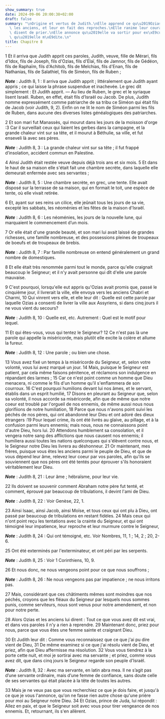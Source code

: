 ```yaml
---
show_summary: true
date: 2024-09-06 20:00:38+02:00
draft: false
summary: "\nOrigine et vertus de Judith.\nElle apprend ce qu\u2019Ozias dit, mande\
  \ les anciens, et leur en fait des reproches.\nElle ranime leur courage.\nIls lui\
  \ disent de prier.\nElle annonce qu\u2019elle va sortir pour ex\xE9cuter un dessein\
  \ qu\u2019elle m\xE9dite.\n"
title: Chapitre 8
---
```





1 Et il arriva que Judith apprit ces paroles, Judith, veuve, fille de Mérari, fils d'Idox, fils de Joseph, fils d'Ozias, fils d'Elaï, fils de Jamnor, fils de Gédéon, fils de Raphaïm, fils d'Achitob, fils de Melchias, fils d'Enan, fils de Nathanias, fils de Salathiel, fils de Siméon, fils de Ruben ;

***Note*** :  Judith 8, 1 : Il arriva que Judith apprit ; littéralement que Judith ayant appris ; ce qui laisse la phrase suspendue et inachevée. Le grec dit simplement : Et Judith apprit. ― Au lieu de Ruben, le grec et le syriaque lisent Israël. Ruben, en effet, était fils d’Israël ou Jacob. De plus, Judith nomme expressément comme patriarche de sa tribu ce Siméon qui était fils de Jacob (voir Judith, 9, 2). Enfin on ne lit le nom de Siméon parmi les fils de Ruben, dans aucune des diverses listes généalogiques des patriarches.

2 Et son mari fut Manassès, qui mourut dans les jours de la moisson d'orge :3 Car il surveillait ceux qui liaient les gerbes dans la campagne, et la grande chaleur vint sur sa tête, et il mourut à Béthulie, sa ville, et fut enseveli là avec ses pères.

***Note*** :  Judith 8, 3 : La grande chaleur vint sur sa tête ; il fut frappé d’insolation, accident commun en Palestine.

4 Ainsi Judith était restée veuve depuis déjà trois ans et six mois. 5 Et dans le haut de sa maison elle s'était fait une chambre secrète, dans laquelle elle demeurait enfermée avec ses servantes ;

***Note*** :  Judith 8, 5 : Une chambre secrète, en grec, une tente. Elle avait disposé sur la terrasse de sa maison, qui en formait le toit, une espèce de tente, où elle vivait retirée.

6 Et, ayant sur ses reins un cilice, elle jeûnait tous les jours de sa vie, excepté les sabbats, les néoménies et les fêtes de la maison d'Israël.

***Note*** :  Judith 8, 6 : Les néoménies, les jours de la nouvelle lune, qui marquaient le commencement d’un mois.

7 Or elle était d'une grande beauté, et son mari lui avait laissé de grandes richesses, une famille nombreuse, et des possessions pleines de troupeaux de boeufs et de troupeaux de brebis.

***Note*** :  Judith 8, 7 : Par famille nombreuse on entend généralement un grand nombre de domestiques.

8 Et elle était très renommée parmi tout le monde, parce qu'elle craignait beaucoup le Seigneur; et il n'y avait personne qui dît d'elle une parole mauvaise.


9 C'est pourquoi, lorsqu'elle eut appris qu'Ozias avait promis que, passé le cinquième jour, il livrerait la ville, elle envoya vers les anciens Chabri et Charmi, 10 Qui vinrent vers elle, et elle leur dit : Quelle est cette parole par laquelle Ozias a consenti de livrer la ville aux Assyriens, si dans cinq jours il ne vous vient du secours?

***Note*** :  Judith 8, 10 : Quelle est, etc. Autrement : Quel est le motif pour lequel.


11 Et qui êtes-vous, vous qui tentez le Seigneur? 12 Ce n'est pas là une parole qui appelle la miséricorde, mais plutôt elle excite la colère et allume la fureur.

***Note*** :  Judith 8, 12 : Une parole ; ou bien une chose.

13 Vous avez fixé un temps à la miséricorde du Seigneur, et, selon votre volonté, vous lui avez marqué un jour. 14 Mais, puisque le Seigneur est patient, par cela même faisons pénitence, et réclamons son indulgence en répandant des larmes ; 15 Car ce n'est point comme un homme que Dieu menacera, ni comme le fils d'un homme qu'il s'enflammera de son courroux. 16 C'est pourquoi humilions devant lui nos âmes, et le servant, établis dans un esprit humilié, 17 Disons en pleurant au Seigneur que, selon sa volonté, il nous accorde sa miséricorde, afin que de même que notre coeur est troublé par l'orgueil de nos ennemis, de même aussi nous nous glorifiions de notre humiliation, 18 Parce que nous n'avons point suivi les péchés de nos pères, qui ont abandonné leur Dieu et ont adoré des dieux étrangers :19 Pour lequel crime, ils ont été livrés au glaive, au pillage, et à la confusion parmi leurs ennemis; mais nous, nous ne connaissons point d'autre Dieu, hors lui. 20 Attendons humblement sa consolation, et il vengera notre
sang des afflictions que nous causent nos ennemis; il humiliera aussi toutes les nations quelconques qui s'élèvent contre nous, et le Seigneur notre Dieu les livrera au déshonneur. 21 Or maintenant, mes frères, puisque vous êtes les anciens parmi le peuple de Dieu, et que de vous dépend leur âme, relevez leur coeur par vos paroles, afin qu'ils se souviennent que nos pères ont été tentés pour éprouver s'ils honoraient véritablement leur Dieu.

***Note*** :  Judith 8, 21 : Leur âme ; hébraïsme, pour leur vie.

22 Ils doivent se souvenir comment Abraham notre père fut tenté, et comment, éprouvé par beaucoup de tribulations, il devint l'ami de Dieu.

***Note*** :  Judith 8, 22 : Voir Genèse, 22, 1.

23 Ainsi Isaac, ainsi Jacob, ainsi Moïse, et tous ceux qui ont plu à Dieu, ont passé par beaucoup de tribulations en restant fidèles. 24 Mais ceux qui n'ont point reçu les tentations avec la crainte du Seigneur, et qui ont témoigné leur impatience, leur reproche et leur murmure contre le Seigneur,

***Note*** :  Judith 8, 24 : Qui ont témoigné, etc. Voir Nombres, 11, 1 ; 14, 2 ; 20, 2-6.

25 Ont été exterminés par l'exterminateur, et ont péri par les serpents.

***Note*** :  Judith 8, 25 : Voir 1 Corinthiens, 10, 9.

26 Et nous donc, ne nous vengeons point pour ce que nous souffrons ;

***Note*** :  Judith 8, 26 : Ne nous vengeons pas par impatience ; ne nous irritons pas.

27 Mais, considérant que ces châtiments mêmes sont moindres que nos péchés, croyons que les fléaux du Seigneur par lesquels nous sommes punis, comme serviteurs, nous sont venus pour notre amendement, et non pour notre perte.


28 Alors Ozias et les anciens lui dirent : Tout ce que vous avez dit est vrai, et dans vos paroles il n'y a rien à reprendre. 29 Maintenant donc, priez pour nous, parce que vous êtes une femme sainte et craignant Dieu.


30 Et Judith leur dit : Comme vous reconnaissez que ce que j'ai pu dire vient de Dieu, 31 De même examinez si ce que j'ai résolu vient de Dieu, et priez, afin que Dieu affermisse ma résolution. 32 Vous vous tiendrez à la porte cette nuit, et moi je sortirai avec ma servante ; et priez, comme vous avez dit, que dans cinq jours le Seigneur regarde son peuple d'Israël.

***Note*** :  Judith 8, 32 : Avec ma servante, en latin abra mea. Il ne s’agit pas d’une servante ordinaire, mais d’une femme de confiance, sans doute celle de ses servantes qui était placée à la tête de toutes les autres.

33 Mais je ne veux pas que vous recherchiez ce que je dois faire, et jusqu'à ce que je vous l'annonce, qu'on ne fasse rien autre chose qu'une prière pour moi au Seigneur notre Dieu. 34 Et Ozias, prince de Juda, lui répondit : Allez en paix, et que le Seigneur soit avec vous pour tirer vengeance de nos ennemis. Et, retournant, ils s'en allèrent.

